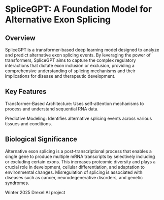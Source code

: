 # SpliceGPT: A Foundation Model for Alternative Exon Splicing

## Overview

SpliceGPT is a transformer-based deep learning model designed to analyze and predict alternative exon splicing events. By leveraging the power of transformers, SpliceGPT aims to capture the complex regulatory interactions that dictate exon inclusion or exclusion, providing a comprehensive understanding of splicing mechanisms and their implications for disease and therapeutic development.

## Key Features

Transformer-Based Architecture: Uses self-attention mechanisms to process and understand sequential RNA data.

Predictive Modeling: Identifies alternative splicing events across various tissues and conditions.

## Biological Significance

Alternative exon splicing is a post-transcriptional process that enables a single gene to produce multiple mRNA transcripts by selectively including or excluding certain exons. This increases proteomic diversity and plays a crucial role in development, cellular differentiation, and adaptation to environmental changes. Misregulation of splicing is associated with diseases such as cancer, neurodegenerative disorders, and genetic syndromes.

Winter 2025 Drexel AI project